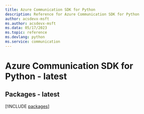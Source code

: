 ```yaml
---
title: Azure Communication SDK for Python
description: Reference for Azure Communication SDK for Python
author: acsdevx-msft
ms.author: acsdevx-msft
ms.data: 05/17/2023
ms.topic: reference
ms.devlang: python
ms.service: communication
---
```

# Azure Communication SDK for Python - latest
## Packages - latest
[!INCLUDE [packages](communication-index.md)]